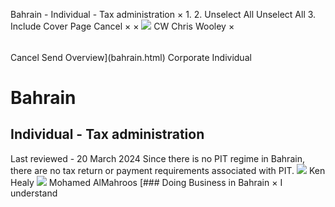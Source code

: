 Bahrain - Individual - Tax administration
×
1.
2.
Unselect All
Unselect All
3.
Include Cover Page
Cancel
×
×
![](-/media/world-wide-tax-summaries/attachments/global---chris-wooley.ashx%3Frev=ac5e5f3223b34096b1afc2a6009c7320&revision=ac5e5f32-23b3-4096-b1af-c2a6009c7320&hash=859B7ADC84DC2CBEC9760E9E6EE7DE6D0A8BFCDF)
CW
Chris Wooley
×
######
Cancel
Send
Overview](bahrain.html)
Corporate
Individual
# Bahrain
## Individual - Tax administration
Last reviewed - 20 March 2024
Since there is no PIT regime in Bahrain, there are no tax return or payment requirements associated with PIT.
![](-/media/world-wide-tax-summaries/attachments/bahrain---ken-healy.ashx%3Frev=49b6cdb8671e4b13a9e88a5ce4386097&revision=49b6cdb8-671e-4b13-a9e8-8a5ce4386097&hash=40934ED84595F47CDB3801FBCABDBD981B08A3CE)
Ken Healy
![](-/media/world-wide-tax-summaries/bahrainmohamed-almahroosmnmjpg20230122014346127.ashx%3Frev=9d0d74789d544e1eb9e3f3d040e3308a&revision=9d0d7478-9d54-4e1e-b9e3-f3d040e3308a&hash=086ADE1C20FE2248973A2987B219B074D5041D9D)
Mohamed AlMahroos
[### Doing Business in Bahrain
×
I understand